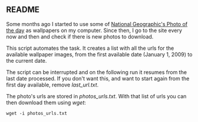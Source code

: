 README
------

Some months ago I started to use some of [National Geographic's Photo of the day](http://photography.nationalgeographic.com/photography/photo-of-the-day/) as wallpapers on my computer. Since then, I go to the site every now and then and check if there is new photos to download.

This script automates the task. It creates a list with all the urls for the available wallpaper images, from the first available date (January 1, 2009) to the current date.

The script can be interrupted and on the following run it resumes from the last date processed. If you don't want this, and want to start again from the first day available, remove *last_url.txt*.

The photo's urls are stored in *photos_urls.txt*. With that list of urls you can then download them using *wget*:

    wget -i photos_urls.txt

